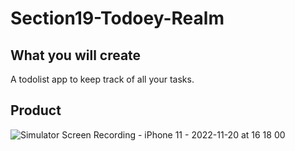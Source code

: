 # Section19-Todoey-Realm

## What you will create

A todolist app to keep track of all your tasks.

## Product
![Simulator Screen Recording - iPhone 11 - 2022-11-20 at 16 18 00](https://user-images.githubusercontent.com/83016853/202894512-40e602ab-5337-4f80-9498-82a0290d2289.gif)
